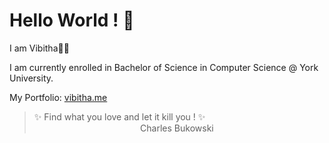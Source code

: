 # Hello World ! 👋

I am Vibitha🌸🦋

I am currently enrolled in Bachelor of Science in Computer Science @ York University.

My Portfolio: [vibitha.me](https://vibitha.me)

> ✨ Find what you love and let it kill you ! ✨  
>  &nbsp;&nbsp;&nbsp;&nbsp;&nbsp;&nbsp;&nbsp;&nbsp;&nbsp;&nbsp;&nbsp;&nbsp;&nbsp;&nbsp;&nbsp;&nbsp;&nbsp;&nbsp;&nbsp;&nbsp;&nbsp;&nbsp;&nbsp;&nbsp;&nbsp;&nbsp;&nbsp;&nbsp;&nbsp;&nbsp;&nbsp;&nbsp;&nbsp;&nbsp;&nbsp;&nbsp;&nbsp;&nbsp;&nbsp;&nbsp;&nbsp;&nbsp; Charles Bukowski
